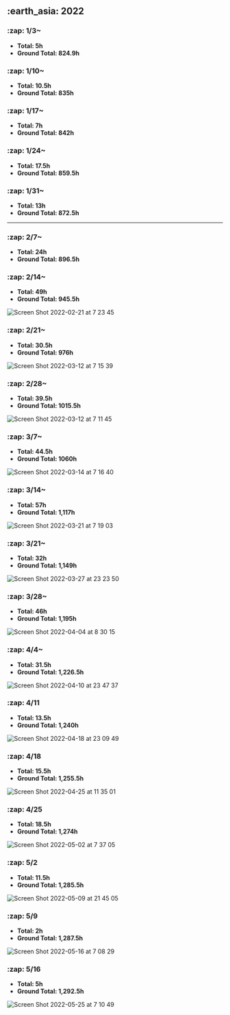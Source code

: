 <h2> :earth_asia: 2022 </h2>
<h3> :zap: 1/3~ </h3>

- **Total: 5h<br>**
- **Ground Total: 824.9h**

<h3> :zap: 1/10~ </h3>

- **Total: 10.5h<br>**
- **Ground Total: 835h**

<h3> :zap: 1/17~ </h3>

- **Total: 7h<br>**
- **Ground Total: 842h**

<h3> :zap: 1/24~ </h3>

- **Total: 17.5h<br>**
- **Ground Total: 859.5h**

<h3> :zap: 1/31~ </h3>

- **Total: 13h<br>**
- **Ground Total: 872.5h**

---

<h3> :zap: 2/7~ </h3>

- **Total: 24h<br>**
- **Ground Total: 896.5h**

<h3> :zap: 2/14~ </h3>

- **Total: 49h<br>**
- **Ground Total: 945.5h**

![Screen Shot 2022-02-21 at 7 23 45](https://user-images.githubusercontent.com/81731043/154867069-36bf92d3-8661-4c5f-90bf-b942c3acec0f.png)


<h3> :zap: 2/21~ </h3>

- **Total: 30.5h<br>**
- **Ground Total: 976h**

![Screen Shot 2022-03-12 at 7 15 39](https://user-images.githubusercontent.com/81731043/157979959-b903e1de-ab85-4a01-81c7-3f7880ccdc61.png)


<h3> :zap: 2/28~ </h3>

- **Total: 39.5h<br>**
- **Ground Total: 1015.5h**

![Screen Shot 2022-03-12 at 7 11 45](https://user-images.githubusercontent.com/81731043/157979985-bfd6d97b-9a7e-4f3a-adfb-781e1cec221f.png)


<h3> :zap: 3/7~ </h3>

- **Total: 44.5h<br>**
- **Ground Total: 1060h**

![Screen Shot 2022-03-14 at 7 16 40](https://user-images.githubusercontent.com/81731043/158081587-373081c3-1221-45d8-9af9-69facc0d87ea.png)

<h3> :zap: 3/14~ </h3>

- **Total: 57h<br>**
- **Ground Total: 1,117h**

![Screen Shot 2022-03-21 at 7 19 03](https://user-images.githubusercontent.com/81731043/159188413-ee7d5796-129a-4447-8ed2-e8b3e51a7ebd.png)


<h3> :zap: 3/21~ </h3>

- **Total: 32h<br>**
- **Ground Total: 1,149h**

![Screen Shot 2022-03-27 at 23 23 50](https://user-images.githubusercontent.com/81731043/160286110-70aa629b-4bc1-4de2-a83c-070f65220eed.png)


<h3> :zap: 3/28~ </h3>

- **Total: 46h<br>**
- **Ground Total: 1,195h**

![Screen Shot 2022-04-04 at 8 30 15](https://user-images.githubusercontent.com/81731043/161453590-3ab9fbbe-7299-431b-8c8f-2a1d2df9c226.png)


<h3> :zap: 4/4~ </h3>

- **Total: 31.5h<br>**
- **Ground Total: 1,226.5h**


![Screen Shot 2022-04-10 at 23 47 37](https://user-images.githubusercontent.com/81731043/162625196-fc6b832e-7651-421a-a903-065e73166035.png)

<h3> :zap: 4/11 </h3>

- **Total: 13.5h<br>**
- **Ground Total: 1,240h**

![Screen Shot 2022-04-18 at 23 09 49](https://user-images.githubusercontent.com/81731043/163820280-c1c39b03-a68a-4c6f-9414-c1e22fa08c0c.png)

<h3> :zap: 4/18 </h3>

- **Total: 15.5h<br>**
- **Ground Total: 1,255.5h**

![Screen Shot 2022-04-25 at 11 35 01](https://user-images.githubusercontent.com/81731043/165011400-a3792b85-9c2e-4de6-a1e5-2611f09dee2b.png)

<h3> :zap: 4/25 </h3>

- **Total: 18.5h<br>**
- **Ground Total: 1,274h**

![Screen Shot 2022-05-02 at 7 37 05](https://user-images.githubusercontent.com/81731043/166167323-2b9a54b0-88af-40b4-9b18-7113cd8d5b9d.png)

<h3> :zap: 5/2 </h3>

- **Total: 11.5h<br>**
- **Ground Total: 1,285.5h**

![Screen Shot 2022-05-09 at 21 45 05](https://user-images.githubusercontent.com/81731043/167412576-689dbe11-142d-4a08-a786-37df6b2ca86e.png)


<h3> :zap: 5/9 </h3>

- **Total: 2h<br>**
- **Ground Total: 1,287.5h**

![Screen Shot 2022-05-16 at 7 08 29](https://user-images.githubusercontent.com/81731043/168495927-f651cfca-1ac0-43b5-b8fa-039b735d97b5.png)

<h3> :zap: 5/16 </h3>

- **Total: 5h<br>**
- **Ground Total: 1,292.5h**

![Screen Shot 2022-05-25 at 7 10 49](https://user-images.githubusercontent.com/81731043/170140505-398f6497-d444-4de0-91a8-202d02af3f01.png)
